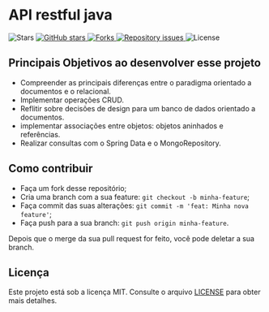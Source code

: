 <h1>
    API restful java
</h1>

<p>
  <img alt="Stars" src="https://img.shields.io/github/stars/pedrodanieljardim/api-RESTFUL-java"> 
  <a href="https://github.com/pedrodanieljardim/api-RESTFUL-java">
    <img alt="GitHub stars" src="https://img.shields.io/github/stars/pedrodanieljardim/AirCnC">
  </a>
    <a href="https://github.com/pedrodanieljardim/api-RESTFUL-java">
    <img alt="Forks" src="https://img.shields.io/github/forks/pedrodanieljardim/api-RESTFUL-java">
  </a>
    
  <a href="https://github.com/pedrodanieljardim/api-RESTFUL-java">
    <img alt="Repository issues" src="https://img.shields.io/github/issues/pedrodanieljardim/api-RESTFUL-java">
  </a>
  <img alt="License" src="https://img.shields.io/badge/license-MIT-brightgreen">
</p>



## Principais Objetivos ao desenvolver esse projeto

- Compreender as principais diferenças entre o paradigma orientado a documentos e o relacional.
- Implementar operações CRUD.
- Reflitir sobre decisões de design para um banco de dados orientado a documentos.
- implementar associações entre objetos: objetos aninhados e referências.
- Realizar consultas com o Spring Data e o MongoRepository.

## Como contribuir

- Faça um fork desse repositório;
- Cria uma branch com a sua feature: `git checkout -b minha-feature`;
- Faça commit das suas alterações: `git commit -m 'feat: Minha nova feature'`;
- Faça push para a sua branch: `git push origin minha-feature`.

Depois que o merge da sua pull request for feito, você pode deletar a sua branch.

## Licença

Este projeto está sob a licença MIT. Consulte o arquivo [LICENSE](LICENSE) para obter mais detalhes.


